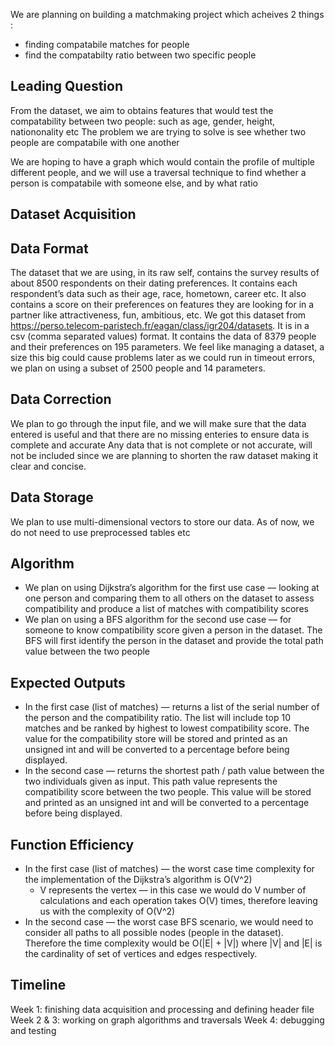 We are planning on building a matchmaking project which acheives 2 things : 
- finding compatabile matches for people
- find the compatabilty ratio between two specific people 

## Leading Question 
From the dataset, we aim to obtains features that would test the compatability between two people: such as age, gender, height, nationonality etc
The problem we are trying to solve is see whether two people are compatabile with one another

We are hoping to have a graph which would contain the profile of multiple different people, and we will use a traversal technique to find whether a person is compatabile with someone else, and by what ratio

## Dataset Acquisition

## Data Format

The dataset that we are using, in its raw self, contains the survey results of about 8500 respondents on their dating preferences. It contains each respondent’s data such as their age, race, hometown, career etc. It also contains a score on their preferences on features they are looking for in a partner like attractiveness, fun, ambitious, etc. 
We got this dataset from https://perso.telecom-paristech.fr/eagan/class/igr204/datasets. It is in a csv (comma separated values) format. It contains the data of 8379 people and their preferences on 195 parameters. We feel like managing a dataset, a size this big could cause problems later as we could run in timeout errors, we plan on using a subset of 2500 people and 14 parameters.

## Data Correction
We plan to go through the input file, and we will make sure that the data entered is useful and that there are no missing enteries to ensure data is complete and accurate
Any data that is not complete or not accurate, will not be included since we are planning to shorten the raw dataset making it clear and concise. 

## Data Storage
We plan to use multi-dimensional vectors to store our data. As of now, we do not need to use preprocessed tables etc


## Algorithm
* We plan on using Dijkstra’s algorithm for the first use case — looking at one person and comparing them to all others on the dataset to assess compatibility and produce a list of matches with compatibility scores
* We plan on using a BFS algorithm for the second use case — for someone to know compatibility score given a person in the dataset. The BFS will first identify the person in the dataset and provide the total path value between the two people

## Expected Outputs
* In the first case (list of matches) — returns a list of the serial number of the person and the compatibility ratio. The list will include top 10 matches and be ranked by highest to lowest compatibility score. The value for the compatibility store will be stored and printed as an unsigned int and will be converted to a percentage before being displayed.
* In the second case — returns the shortest path / path value between the two individuals given as input. This path value represents the compatibility score between the two people. This value will be stored and printed as an unsigned int and will be converted to a percentage before being displayed.

## Function Efficiency
* In the first case (list of matches) — the worst case time complexity for the implementation of the Dijkstra’s algorithm is O(V^2)
    * V represents the vertex  — in this case we would do V number of calculations and each operation takes O(V) times, therefore leaving us with the complexity of O(V^2)
* In the second case — the worst case BFS scenario, we would need to consider all paths to all possible nodes (people in the dataset). Therefore the time complexity would be O(|E| + |V|) where |V| and |E| is the cardinality of set of vertices and edges respectively.

## Timeline

Week 1: finishing data acquisition and processing and defining header file
Week 2 & 3: working on graph algorithms and traversals
Week 4: debugging and testing
